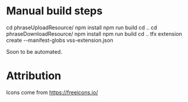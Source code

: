 # Manual build steps

cd phraseUploadResource/
npm install
npm run build
cd ..
cd phraseDownloadResource/
npm install
npm run build
cd ..
tfx extension create --manifest-globs vss-extension.json



Soon to be automated.

# Attribution

Icons come from https://freeicons.io/